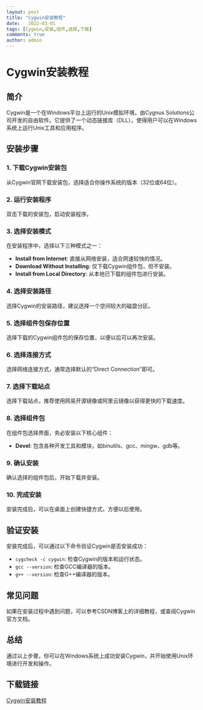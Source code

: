 ```yaml
---
layout: post
title: "Cygwin安装教程"
date:   2022-03-01
tags: [Cygwin,安装,组件,选择,下载]
comments: true
author: admin
---
```

# Cygwin安装教程

## 简介
Cygwin是一个在Windows平台上运行的Unix模拟环境，由Cygnus Solutions公司开发的自由软件。它提供了一个动态链接库（DLL），使得用户可以在Windows系统上运行Unix工具和应用程序。

## 安装步骤

### 1. 下载Cygwin安装包
从Cygwin官网下载安装包，选择适合你操作系统的版本（32位或64位）。

### 2. 运行安装程序
双击下载的安装包，启动安装程序。

### 3. 选择安装模式
在安装程序中，选择以下三种模式之一：
- **Install from Internet**: 直接从网络安装，适合网速较快的情况。
- **Download Without Installing**: 仅下载Cygwin组件包，但不安装。
- **Install from Local Directory**: 从本地已下载的组件包进行安装。

### 4. 选择安装路径
选择Cygwin的安装路径，建议选择一个空间较大的磁盘分区。

### 5. 选择组件包保存位置
选择下载的Cygwin组件包的保存位置，以便以后可以再次安装。

### 6. 选择连接方式
选择网络连接方式，通常选择默认的“Direct Connection”即可。

### 7. 选择下载站点
选择下载站点，推荐使用网易开源镜像或阿里云镜像以获得更快的下载速度。

### 8. 选择组件包
在组件包选择界面，务必安装以下核心组件：
- **Devel**: 包含各种开发工具和模块，如binutils、gcc、mingw、gdb等。

### 9. 确认安装
确认选择的组件包后，开始下载并安装。

### 10. 完成安装
安装完成后，可以在桌面上创建快捷方式，方便以后使用。

## 验证安装
安装完成后，可以通过以下命令验证Cygwin是否安装成功：
- `cygcheck -c cygwin`: 检查Cygwin的版本和运行状态。
- `gcc --version`: 检查GCC编译器的版本。
- `g++ --version`: 检查G++编译器的版本。

## 常见问题
如果在安装过程中遇到问题，可以参考CSDN博客上的详细教程，或查阅Cygwin官方文档。

## 总结
通过以上步骤，你可以在Windows系统上成功安装Cygwin，并开始使用Unix环境进行开发和操作。

## 下载链接

[Cygwin安装教程](https://pan.quark.cn/s/b6468444058c)